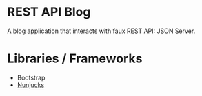 # REST API Blog

A blog application that interacts with faux REST API: JSON Server.

# Libraries / Frameworks

- Bootstrap
- [Nunjucks](https://mozilla.github.io/nunjucks/)